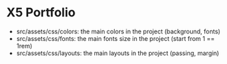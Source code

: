 # X5 Portfolio

- src/assets/css/colors: the main colors in the project (background, fonts)
- src/assets/css/fonts: the main fonts size in the project (start from 1 == 1rem)
- src/assets/css/layouts: the main layouts in the project (passing, margin)
